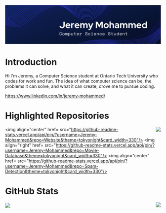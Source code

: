 <img src="https://github.com/Jeremy-Mohammed/Introduction/blob/main/Images/Jeremy%20Mohammed.png"/>

# Introduction

Hi I'm Jeremy, a Computer Science student at Ontario Tech University who codes for work and fun. The idea of what computer science can be, the problems it can solve, and what it can create, drove me to pursue coding.

https://www.linkedin.com/in/jeremy-mohammed/

# Highlighted Repositories

<img align="right" 
     href= https://github.com/Jeremy-Mohammed/Website
     src="https://github-readme-stats.vercel.app/api/pin/?username=Jeremy-Mohammed&repo=Food4Cause&theme=tokyonight&card_width=330"/>
<img align="center" 
     href=
     src="https://github-readme-stats.vercel.app/api/pin/?username=Jeremy-Mohammed&repo=Website&theme=tokyonight&card_width=330"/>
<img align="right" 
     href=
     src="https://github-readme-stats.vercel.app/api/pin/?username=Jeremy-Mohammed&repo=Movie-Database&theme=tokyonight&card_width=330"/>
<img align="center" 
     href=
     src="https://github-readme-stats.vercel.app/api/pin/?username=Jeremy-Mohammed&repo=Spam-Detection&theme=tokyonight&card_width=330"/>


# GitHub Stats

<img align="right" src="https://github-readme-stats.vercel.app/api/top-langs/?username=Jeremy-Mohammed&layout=compact&theme=tokyonight&hide=roff&langs_count=6&card_width=240"/>
<img align="center" src="https://github-readme-stats.vercel.app/api?username=Jeremy-Mohammed&show_icons=true&theme=tokyonight&hide=prs&card_width=10"/>
